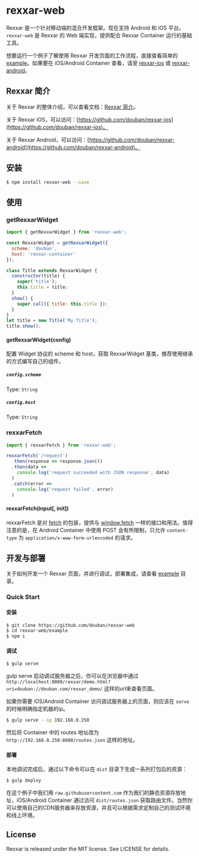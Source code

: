 # rexxar-web

Rexxar 是一个针对移动端的混合开发框架。现在支持 Android 和 iOS 平台。`rexxar-web` 是 Rexxar 的 Web 端实现，提供配合 Rexxar Container 运行的基础工具。

想要运行一个例子了解使用 Rexxar 开发页面的工作流程，直接查看简单的 [example](/example)。如果要在 iOS/Android Container 查看，请至 [rexxar-ios](https://github.com/douban/rexxar-ios) 或 [rexxar-android](https://github.com/douban/rexxar-android)。

## Rexxar 简介

关于 Rexxar 的整体介绍，可以查看文档：[Rexxar 简介](http://lincode.github.io/Rexxar-OpenSource)。

关于 Rexxar iOS，可以访问：[https://github.com/douban/rexxar-ios](https://github.com/douban/rexxar-ios)。

关于 Rexxar Android，可以访问：[https://github.com/douban/rexxar-android](https://github.com/douban/rexxar-android)。

## 安装

```bash
$ npm install rexxar-web --save
```

## 使用

### getRexxarWidget

```js
import { getRexxarWidget } from 'rexxar-web';

const RexxarWidget = getRexxarWidget({
  scheme: 'douban',
  host: 'rexxar-container'
});

class Title extends RexxarWidget {
  constructor(title) {
    super('title');
    this.title = title;
  }
  show() {
    super.call({ title: this.title });
  }
}
let title = new Title('My Title');
title.show();
```

#### getRexxarWidget(config)

配置 Widget 协议的 scheme 和 host，获取 RexxarWidget 基类，推荐使用继承的方式编写自己的组件。

##### `config.scheme`

Type: `String`

##### `config.host`

Type: `String`


### rexxarFetch

```js
import { rexxarFetch } from 'rexxar-web';

rexxarFetch('/request')
  .then(response => response.json())
  .then(data =>
    console.log('request succeeded with JSON response', data)
  )
  .catch(error =>
    console.log('request failed', error)
  )
```

#### rexxarFetch(input[, init])

rexxarFetch 是对 [fetch](https://github.com/github/fetch) 的包装，提供与 [window.fetch](https://fetch.spec.whatwg.org/) 一样的接口和用法。值得注意的是，在 Android Container 中使用 POST 会有所限制，只允许 `content-type` 为 `application/x-www-form-urlencoded` 的请求。

## 开发与部署

关于如何开发一个 Rexxar 页面，并进行调试，部署集成，请查看 [example](/example) 目录。

### Quick Start

#### 安装

```bash
$ git clone https://github.com/douban/rexxar-web
$ cd rexxar-web/example
$ npm i
```

#### 调试

```bash
$ gulp serve
```
gulp serve 启动调试服务器之后，你可以在浏览器中通过  `http://localhost:8080/rexxar/demo.html?uri=douban://douban.com/rexxar_demo/` 这样的url来查看页面。

如果你需要 iOS/Android Container 访问调试服务器上的页面，则应该在 `serve` 的时候明确指定机器的ip。
```bash
$ gulp serve --ip 192.168.0.250
```
然后将 Container 中的 routes 地址改为 `http://192.168.0.250:8080/routes.json` 这样的地址。

#### 部署

本地调试完成后，通过以下命令可以在 `dist` 目录下生成一系列打包后的资源：
```bash
$ gulp deploy
```
在这个例子中我们用 `raw.githubusercontent.com` 作为我们的静态资源存放地址，iOS/Android Container 通过访问 `dist/routes.json` 获取路由文件。当然你可以使用自己的CDN服务器来存放资源，并且可以根据需求定制自己的测试环境和线上环境。

## License

Rexxar is released under the MIT license. See LICENSE for details.
